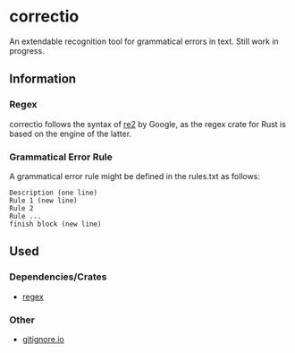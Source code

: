 # correctio
An extendable recognition tool for grammatical errors in text.
Still work in progress.

## Information
### Regex
correctio follows the syntax of [re2](https://github.com/google/re2) by Google, as the regex crate for Rust is based on
the engine of the latter.
### Grammatical Error Rule
A grammatical error rule might be defined in the rules.txt as follows:
```
Description (one line)
Rule 1 (new line)
Rule 2
Rule ...
finish block (new line)
```

## Used
### Dependencies/Crates
* [regex](https://github.com/rust-lang/regex)
### Other
* [gitignore.io](gitignore.io)

